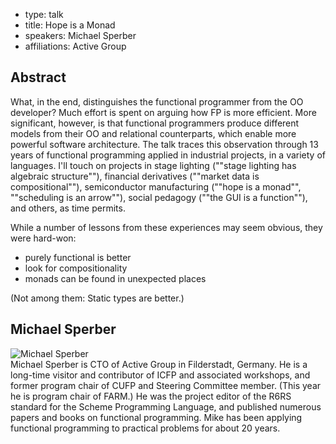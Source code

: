- type: talk
- title: Hope is a Monad
- speakers: Michael Sperber
- affiliations: Active Group

## Abstract 

What, in the end, distinguishes the functional programmer from the OO developer?  Much effort is spent on arguing how FP is more efficient.  More significant, however, is that functional programmers produce different models from their OO and relational counterparts, which enable more powerful software architecture.  The talk traces this observation through 13 years of functional programming applied in industrial projects, in a variety of languages.  I'll touch on projects in stage lighting (""stage lighting has algebraic structure""), financial derivatives (""market data is compositional""), semiconductor manufacturing (""hope is a monad"", ""scheduling is an arrow""), social pedagogy (""the GUI is a function""), and others, as time permits.

While a number of lessons from these experiences may seem obvious, they were hard-won:

- purely functional is better
- look for compositionality
- monads can be found in unexpected places

(Not among them: Static types are better.)

## Michael Sperber

<div class="row" media:type="text/omd">

<div class="medium-4 columns">
<img src="img/michael-sperber.jpg" alt="Michael Sperber"></img>
</div>

<div class="medium-8 columns" media:type="text/omd">
Michael Sperber is CTO of Active Group in Filderstadt, Germany.  He is
a long-time visitor and contributor of ICFP and associated workshops,
and former program chair of CUFP and Steering Committee member.  (This
year he is program chair of FARM.)  He was the project editor of the
R6RS standard for the Scheme Programming Language, and published
numerous papers and books on functional programming.  Mike has been
applying functional programming to practical problems for about 20
years.
</div>
</div>
